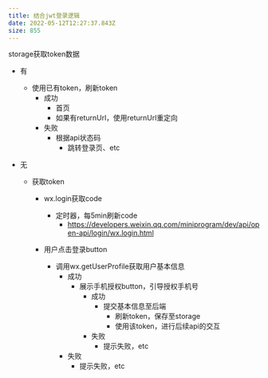```yaml
---
title: 结合jwt登录逻辑
date: 2022-05-12T12:27:37.843Z
size: 855
---
```

storage获取token数据

- 有
  - 使用已有token，刷新token
    - 成功
      - 首页
      - 如果有returnUrl，使用returnUrl重定向
    - 失败
      - 根据api状态码
        - 跳转登录页、etc
  
- 无
  - 获取token
    
    - wx.login获取code 
      - 定时器，每5min刷新code
        - https://developers.weixin.qq.com/miniprogram/dev/api/open-api/login/wx.login.html
    
    - 用户点击登录button
      - 调用wx.getUserProfile获取用户基本信息
        - 成功
          - 展示手机授权button，引导授权手机号
            - 成功
              - 提交基本信息至后端
                - 刷新token，保存至storage
                - 使用该token，进行后续api的交互
            - 失败
              - 提示失败，etc
        - 失败
          - 提示失败，etc
